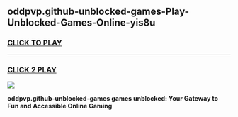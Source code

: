 
## oddpvp.github-unblocked-games-Play-Unblocked-Games-Online-yis8u
<h3>
<a href="https://premium76.site?title=oddpvp.github-unblocked-games&ref=25A">CLICK TO PLAY</a></h3>
<hr>

<h3>
<a href="https://premium76.site?title=oddpvp.github-unblocked-games&ref=25A">CLICK 2 PLAY</a>
  
</h3>

<a href="https://premium76.site?title=oddpvp.github-unblocked-games&ref=25A"><img src="https://clearcache.store/games.png"></a>


**oddpvp.github-unblocked-games games unblocked: Your Gateway to Fun and Accessible Online Gaming**
